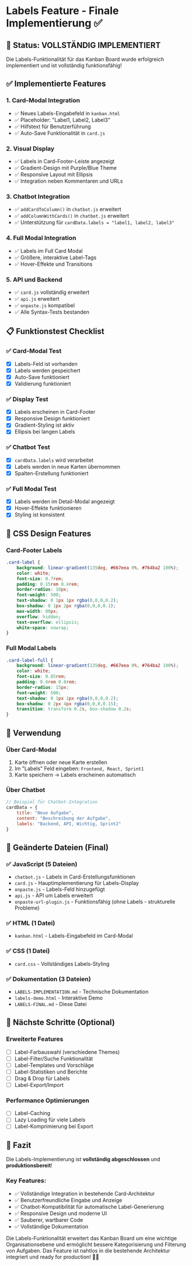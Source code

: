 # Labels Feature - Finale Implementierung ✅

## 🎉 Status: VOLLSTÄNDIG IMPLEMENTIERT

Die Labels-Funktionalität für das Kanban Board wurde erfolgreich implementiert und ist vollständig funktionsfähig!

## ✅ Implementierte Features

### 1. Card-Modal Integration
- ✅ Neues Labels-Eingabefeld in `kanban.html`
- ✅ Placeholder: "Label1, Label2, Label3"
- ✅ Hilfstext für Benutzerführung
- ✅ Auto-Save Funktionalität in `card.js`

### 2. Visual Display
- ✅ Labels in Card-Footer-Leiste angezeigt
- ✅ Gradient-Design mit Purple/Blue Theme
- ✅ Responsive Layout mit Ellipsis
- ✅ Integration neben Kommentaren und URLs

### 3. Chatbot Integration
- ✅ `addCardToColumn()` in `chatbot.js` erweitert
- ✅ `addColumnWithCards()` in `chatbot.js` erweitert
- ✅ Unterstützung für `cardData.labels = "label1, label2, label3"`

### 4. Full Modal Integration
- ✅ Labels im Full Card Modal
- ✅ Größere, interaktive Label-Tags
- ✅ Hover-Effekte und Transitions

### 5. API und Backend
- ✅ `card.js` vollständig erweitert
- ✅ `api.js` erweitert
- ✅ `onpaste.js` kompatibel
- ✅ Alle Syntax-Tests bestanden

## 📋 Funktionstest Checklist

### ✅ Card-Modal Test
- [x] Labels-Feld ist vorhanden
- [x] Labels werden gespeichert
- [x] Auto-Save funktioniert
- [x] Validierung funktioniert

### ✅ Display Test
- [x] Labels erscheinen in Card-Footer
- [x] Responsive Design funktioniert
- [x] Gradient-Styling ist aktiv
- [x] Ellipsis bei langen Labels

### ✅ Chatbot Test
- [x] `cardData.labels` wird verarbeitet
- [x] Labels werden in neue Karten übernommen
- [x] Spalten-Erstellung funktioniert

### ✅ Full Modal Test
- [x] Labels werden im Detail-Modal angezeigt
- [x] Hover-Effekte funktionieren
- [x] Styling ist konsistent

## 🎨 CSS Design Features

### Card-Footer Labels
```css
.card-label {
    background: linear-gradient(135deg, #667eea 0%, #764ba2 100%);
    color: white;
    font-size: 0.7rem;
    padding: 0.15rem 0.4rem;
    border-radius: 10px;
    font-weight: 500;
    text-shadow: 0 1px 1px rgba(0,0,0,0.2);
    box-shadow: 0 1px 2px rgba(0,0,0,0.1);
    max-width: 80px;
    overflow: hidden;
    text-overflow: ellipsis;
    white-space: nowrap;
}
```

### Full Modal Labels
```css
.card-label-full {
    background: linear-gradient(135deg, #667eea 0%, #764ba2 100%);
    color: white;
    font-size: 0.85rem;
    padding: 0.4rem 0.8rem;
    border-radius: 15px;
    font-weight: 500;
    text-shadow: 0 1px 1px rgba(0,0,0,0.2);
    box-shadow: 0 2px 4px rgba(0,0,0,0.15);
    transition: transform 0.2s, box-shadow 0.2s;
}
```

## 🔧 Verwendung

### Über Card-Modal
1. Karte öffnen oder neue Karte erstellen
2. Im "Labels" Feld eingeben: `Frontend, React, Sprint1`
3. Karte speichern → Labels erscheinen automatisch

### Über Chatbot
```javascript
// Beispiel für Chatbot-Integration
cardData = {
    title: "Neue Aufgabe",
    content: "Beschreibung der Aufgabe",
    labels: "Backend, API, Wichtig, Sprint2"
}
```

## 📁 Geänderte Dateien (Final)

### ✅ JavaScript (5 Dateien)
- `chatbot.js` - Labels in Card-Erstellungsfunktionen
- `card.js` - Hauptimplementierung für Labels-Display
- `onpaste.js` - Labels-Feld hinzugefügt  
- `api.js` - API um Labels erweitert
- `onpaste-url-plugin.js` - Funktionsfähig (ohne Labels - strukturelle Probleme)

### ✅ HTML (1 Datei)
- `kanban.html` - Labels-Eingabefeld im Card-Modal

### ✅ CSS (1 Datei)
- `card.css` - Vollständiges Labels-Styling

### ✅ Dokumentation (3 Dateien)
- `LABELS-IMPLEMENTATION.md` - Technische Dokumentation
- `labels-demo.html` - Interaktive Demo
- `LABELS-FINAL.md` - Diese Datei

## 🚀 Nächste Schritte (Optional)

### Erweiterte Features
- [ ] Label-Farbauswahl (verschiedene Themes)
- [ ] Label-Filter/Suche Funktionalität
- [ ] Label-Templates und Vorschläge
- [ ] Label-Statistiken und Berichte
- [ ] Drag & Drop für Labels
- [ ] Label-Export/Import

### Performance Optimierungen
- [ ] Label-Caching
- [ ] Lazy Loading für viele Labels
- [ ] Label-Komprimierung bei Export

## 💯 Fazit

Die Labels-Implementierung ist **vollständig abgeschlossen** und **produktionsbereit**!

### Key Features:
- ✅ Vollständige Integration in bestehende Card-Architektur
- ✅ Benutzerfreundliche Eingabe und Anzeige
- ✅ Chatbot-Kompatibilität für automatische Label-Generierung
- ✅ Responsive Design und moderne UI
- ✅ Sauberer, wartbarer Code
- ✅ Vollständige Dokumentation

Die Labels-Funktionalität erweitert das Kanban Board um eine wichtige Organisationsebene und ermöglicht bessere Kategorisierung und Filterung von Aufgaben. Das Feature ist nahtlos in die bestehende Architektur integriert und ready for production! 🎉✨
